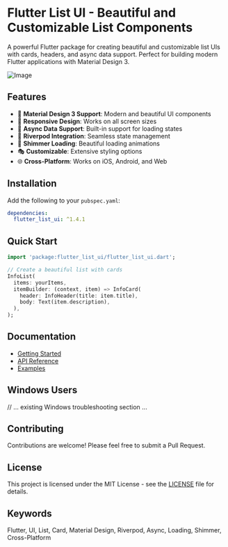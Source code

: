 <!--
This README describes the package. If you publish this package to pub.dev,
this README's contents appear on the landing page for your package.

For information about how to write a good package README, see the guide for
[writing package pages](https://dart.dev/tools/pub/writing-package-pages).

For general information about developing packages, see the Dart guide for
[creating packages](https://dart.dev/guides/libraries/create-packages)
and the Flutter guide for
[developing packages and plugins](https://flutter.dev/to/develop-packages).
-->

# Flutter List UI - Beautiful and Customizable List Components

A powerful Flutter package for creating beautiful and customizable list UIs with cards, headers, and async data support. Perfect for building modern Flutter applications with Material Design 3.

![Image](https://github.com/user-attachments/assets/db12dc53-322e-431d-b92f-a29f9ecf42fc)

## Features

- 🎨 **Material Design 3 Support**: Modern and beautiful UI components
- 📱 **Responsive Design**: Works on all screen sizes
- 🔄 **Async Data Support**: Built-in support for loading states
- 🎯 **Riverpod Integration**: Seamless state management
- 💫 **Shimmer Loading**: Beautiful loading animations
- 🎭 **Customizable**: Extensive styling options
- 🌐 **Cross-Platform**: Works on iOS, Android, and Web

## Installation

Add the following to your `pubspec.yaml`:

```yaml
dependencies:
  flutter_list_ui: ^1.4.1
```

## Quick Start

```dart
import 'package:flutter_list_ui/flutter_list_ui.dart';

// Create a beautiful list with cards
InfoList(
  items: yourItems,
  itemBuilder: (context, item) => InfoCard(
    header: InfoHeader(title: item.title),
    body: Text(item.description),
  ),
);
```

## Documentation

- [Getting Started](https://github.com/tokkaiiii/flutter_list_ui#getting-started)
- [API Reference](https://github.com/tokkaiiii/flutter_list_ui#api-reference)
- [Examples](https://github.com/tokkaiiii/flutter_list_ui#examples)

## Windows Users

// ... existing Windows troubleshooting section ...

## Contributing

Contributions are welcome! Please feel free to submit a Pull Request.

## License

This project is licensed under the MIT License - see the [LICENSE](LICENSE) file for details.

## Keywords

Flutter, UI, List, Card, Material Design, Riverpod, Async, Loading, Shimmer, Cross-Platform
